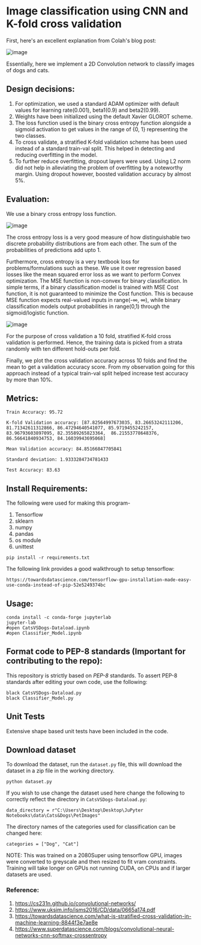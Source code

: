 # Image classification using CNN and K-fold cross validation


First, here's an excellent explanation from Colah's blog post: 

![image](https://user-images.githubusercontent.com/80246631/142145868-6f80d499-2fa2-440c-9b15-8c92d7f6b6e9.png)

Essentially, here we implement a 2D Convolution network to classify images of dogs and cats.

## Design decisions:

1. For optimization, we used a standard ADAM optimizer with default values for learning rate(0.001), beta1(0.9) and beta2(0.99).
2. Weights have been initialized using the default Xavier GLOROT scheme.
3. The loss function used is the binary cross entropy function alongside a sigmoid activation to get values in the range of {0, 1} representing the two classes.
4. To cross validate, a stratified K-fold validation scheme has been used instead of a standard train-val split. This helped in detecting and reducing overfitting in the model.
5. To further reduce overfitting, dropout layers were used. Using L2 norm did not help in alleviating the problem of overfitting by a noteworthy margin. Using dropout however, boosted validation accuracy by almost 5%.

## Evaluation: 

We use a binary cross entropy loss function.

![image](https://user-images.githubusercontent.com/80246631/142148427-d63b2c4b-427b-48f4-8f6f-db43a0650fe7.png)

The cross entropy loss is a very good measure of how distinguishable two discrete probability distributions are from each other. The sum of the probabilities of predictions add upto 1.

Furthermore, cross entropy is a very textbook loss for problems/formulations such as these. We use it over regression based losses like the mean squared error loss as we want to perform Convex optimization. The MSE function is non-convex for binary classification. In simple terms, if a binary classification model is trained with MSE Cost function, it is not guaranteed to minimize the Cost function. This is because MSE function expects real-valued inputs in range(-∞, ∞), while binary classification models output probabilities in range(0,1) through the sigmoid/logistic function.

![image](https://user-images.githubusercontent.com/80246631/142167678-ae398008-42b2-40d6-bcd4-77d9f1e79092.png)


For the purpose of cross validation a 10 fold, stratified K-fold cross validation is performed. Hence, the training data is picked from a strata randomly with ten different hold-outs per fold.

Finally, we plot the cross validation accuracy across 10 folds and find the mean to get a validation accuracy score. From my observation going for this approach instead of a typical train-val split helped increase test accuracy by more than 10%.



## Metrics: 

 ```
 Train Accuracy: 95.72
 
 K-fold Validation accuracy: [87.82564997673035, 83.26653242111206, 81.71342611312866, 86.47294640541077, 85.9719455242157, 83.96793603897095, 82.35589265823364,  86.21553778648376, 86.56641840934753, 84.16039943695068]
 
 Mean Validation accuracy: 84.85166847705841
 
 Standard deviation: 1.9333284734781433
 
 Test Accuracy: 83.63
 ```
 ## Install Requirements: 
 
The following were used for making this program-

1. Tensorflow
2. sklearn
3. numpy
4. pandas
5. os module
6. unittest
 
 ```
 pip install -r requirements.txt
 ```
 
 The following link provides a good walkthrough to setup tensorflow:
 
  ```
https://towardsdatascience.com/tensorflow-gpu-installation-made-easy-use-conda-instead-of-pip-52e5249374bc

 ```
 

 
 ## Usage:
 
 ```
 conda install -c conda-forge jupyterlab
 jupyter-lab
 #open CatsVSDogs-Dataload.ipynb
 #open Classifier_Model.ipynb
 ```
 
 ## Format code to PEP-8 standards (Important for contributing to the repo): 
 
 This repository is strictly based on *PEP-8* standards. To assert PEP-8 standards after editing your own code, use the following: 
 
 ```
 black CatsVSDogs-Dataload.py
 black Classifier_Model.py
 ```
 ## Unit Tests
 
 Extensive shape based unit tests have been included in the code.
 
 ## Download dataset
 
 To download the dataset, run the `dataset.py` file, this will download the dataset in a zip file in the working directory.
 
 ```
 python dataset.py
 
 ```
 
If you wish to use change the dataset used here change the following to correctly reflect the directory in `CatsVSDogs-Dataload.py`:

`data_directory = r"C:\Users\Desktop\Desktop\JuPyter Notebooks\data\Cats&Dogs\PetImages"`

The directory names of the categories used for classification can be changed here:

`categories = ["Dog", "Cat"]`

NOTE: This was trained on a 2080Super using tensorflow GPU, images were converted to greyscale and then resized to fit vram constraints. Training will take longer on GPUs not running CUDA, on CPUs and if larger datasets are used.

### Reference: 

1. https://cs231n.github.io/convolutional-networks/
2. https://www.uksim.info/isms2016/CD/data/0665a174.pdf
3. https://towardsdatascience.com/what-is-stratified-cross-validation-in-machine-learning-8844f3e7ae8e
4. https://www.superdatascience.com/blogs/convolutional-neural-networks-cnn-softmax-crossentropy

